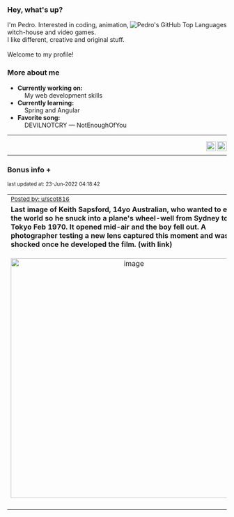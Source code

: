### Hey, what's up?
<img align="right" alt="Pedro's GitHub Top Languages" src="https://github-readme-stats.vercel.app/api/top-langs/?username=PedrosUsername&exclude_repo=HW2&layout=compact" />

I'm Pedro. Interested in coding, animation, witch-house and video games.<br>
I like different, creative and original stuff.<br><br>
Welcome to my profile!

### More about me
- **Currently working on:**  
&nbsp;&nbsp;&nbsp;&nbsp;My web development skills
- **Currently learning:**  
&nbsp;&nbsp;&nbsp;&nbsp;Spring and Angular
- **Favorite song:**  
&nbsp;&nbsp;&nbsp;&nbsp;DEVILNOTCRY — NotEnoughOfYou
___
[<img align="right" alt="LinkedIn" width="22px" src="https://cdn.jsdelivr.net/npm/simple-icons@v3/icons/linkedin.svg" />][linkedin]
&nbsp;&nbsp;
[<img align="right" alt="Email" width="22px" src="https://cdn.jsdelivr.net/npm/simple-icons@v3/icons/gmail.svg" />][gmail]
___

### Bonus info +

<p align="left"><sub>last updated at: 23-Jun-2022 04:18:42</sub></p>

|   |
| --- |
| <sub>[Posted by: u/scot816][source]</sub> |
| **Last image of Keith Sapsford, 14yo Australian, who wanted to explore the world so he snuck into a plane's wheel-well from Sydney to Tokyo Feb 1970. It opened mid-air and the boy fell out. A photographer testing a new lens captured this moment and was shocked once he developed the film. (with link)** | 
|<p align="center"> <img alt="image" src="https://i.redd.it/833n7ez1bl691.jpg" width="550" /> </p>|
|   |

  



  
  
  
[linkedin]: https://linkedin.com/in/pedro-h-r-gomes-8a487b14a/
[gmail]: mailto:pilique11@gmail.com
[source]: https://www.reddit.com/r/interestingasfuck/comments/vfwng5/last_image_of_keith_sapsford_14yo_australian_who/
[PushshiftAPI]: https://github.com/pushshift/api